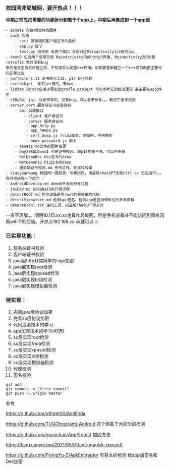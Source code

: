 ### 校园网非局域网，要开热点！！！

**中期之前先把需要的功能拆分到若干个app上，中期后再集成到一个app里**

```
- assets 存放md文件的图片
- back 后端
	- cert 服务端和客户端证书的备份
	- app.py 废了
	- test.py 测试用 有两个接口 分别对应Mainactivity1/2用的api
- demo0 包含两个登录页面 MainActivity用okhttp3传输, MainActivity2用的是retrofit.暂时没有bug
原先是从空白文件建立的，不知道怎么配置c++环境。后期要重新建立一个c++项目再把主要代码迁移过去
- portecle-1.11 证书转化工具, p12 bks互转
- cccrackjni  学习jni用的，有bug
- liebao 用jadx反编译导出的gradle project 可以参考它的检测逻辑 最主要在so文件里
- s5DaBai jni，我老师写的，没有bug，可以拿来参考。。。新加了很多检测
- server_cert 服务端证书校验资料
	- api 后端接口
		- client 客户端证书
		- server 服务端证书
         - app_http.py
         - app_heeps.py
         - cert_dump.js frida脚本，逆向用，不用管它
         - hook_password.js 同上
    - assets md文件的图片资源
	- Day30SSLDemo1 也是证书校验。跟p12的差不多，可以不用看
	- NetDemoBks bks证书的demo
	- NetDemoP12 P12证书的demo
	- 服务端证书校验.md 参考过程，在比较后面
- xiaoyuanwang 校园网一键登录，写着玩玩，用盗版chatGPT全程ctrl cv 无法运行。。。有时间研究一下后门 :
- AndroidDevelop.md demo0开发的参考过程 
- jniDev.md s5DaBaik的开发流程
- detectROOT.md 检测设备是否root的最简单的代码
- detectSignature.md 检测app签名、检测app是否被修改过的参考资料
- ReverseTool.txt 逆向工具，问盗版chatGPT得来的
```

一直不理解。。明明10.115.xx.xx也算作局域网，但是手机设备并不能访问到同校园网wifi下的后端。开热点192.168.xx.xx就可以 :(

### 已实现功能：

1. 服务端证书校验
2. 客户端证书校验
3. java层http非常简单的sign加密
4.  java层实现root检测
4.  java层实现xposed检测
4.  java层实现bl锁检测
4.  java层实现模拟器检测

### 待实现：

1. 完善java层协议加密
2. 完善so层协议加密
3. 代码混淆技术的学习
4. app加壳技术的学习(可选)
5. so层实现root检测
6. so层实现frida检测
7. so层实现xposed检测
8. so层实现bl锁检测
8. so层实现模拟器检测
9. 代理检测
9. 签名校验

```
git add .
git commit -m "first commit"
git push -u origin master
```

参考

https://github.com/qtfreet00/AntiFrida

https://github.com/TUGOhost/anti_Android  这个涵盖了大部分的检测

https://github.com/guanchao/AppProtect 加固方法

https://blog.canyie.top/2021/05/01/anti-magisk-xposed/

https://github.com/FlyingYu-Z/ApkEncryptor 有基本的检测  给app加签名和Dex加密
